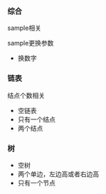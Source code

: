 ### 综合

sample相关

sample更换参数
- 换数字


###  链表

结点个数相关
- 空链表
- 只有一个结点
- 两个结点


### 树

- 空树
- 两个单边，左边高或者右边高
- 只有一个节点
